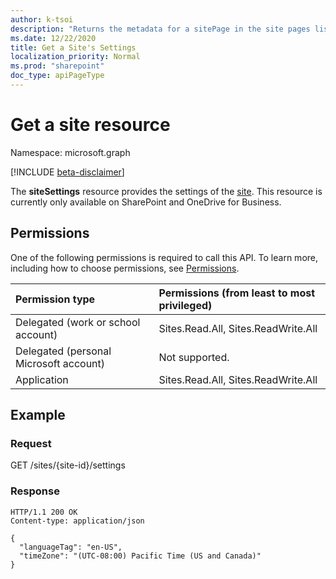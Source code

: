 ```yaml
---
author: k-tsoi
description: "Returns the metadata for a sitePage in the site pages list in a site"
ms.date: 12/22/2020
title: Get a Site's Settings
localization_priority: Normal
ms.prod: "sharepoint"
doc_type: apiPageType
---
```

# Get a site resource

Namespace: microsoft.graph

[!INCLUDE [beta-disclaimer](../../includes/beta-disclaimer.md)]


The **siteSettings** resource provides the settings of the [site]. This resource is currently only available on SharePoint and OneDrive for Business.


[site]: ../resources/site.md

## Permissions

One of the following permissions is required to call this API. To learn more, including how to choose permissions, see [Permissions](/graph/permissions-reference).

|Permission type      | Permissions (from least to most privileged)              |
|:--------------------|:---------------------------------------------------------|
|Delegated (work or school account) | Sites.Read.All, Sites.ReadWrite.All    |
|Delegated (personal Microsoft account) | Not supported.    |
|Application | Sites.Read.All, Sites.ReadWrite.All |

## Example

### Request

<!-- { "blockType": "request", "name": "get-siteSettings" } -->
GET /sites/{site-id}/settings

### Response

<!-- { "blockType": "response", "@type": "microsoft.graph.siteSettings", "truncated": true } -->

```http
HTTP/1.1 200 OK
Content-type: application/json

{
  "languageTag": "en-US",
  "timeZone": "(UTC-08:00) Pacific Time (US and Canada)"
}
```

<!--
{
  "type": "#page.annotation",
  "description": "",
  "keywords": "",
  "section": "documentation",
  "tocPath": "Sites/Get by ID",
  "suppressions": [
  ]
}
-->